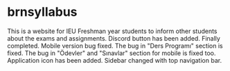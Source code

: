# brnsyllabus
This is a website for IEU Freshman year students to inform other students about the exams and assignments.
Discord button has been added.
Finally completed.
Mobile version bug fixed.
The bug in "Ders Programı" section is fixed.
The bug in "Ödevler" and "Sınavlar" section for mobile is fixed too.
Application icon has been added.
Sidebar changed with top navigation bar.